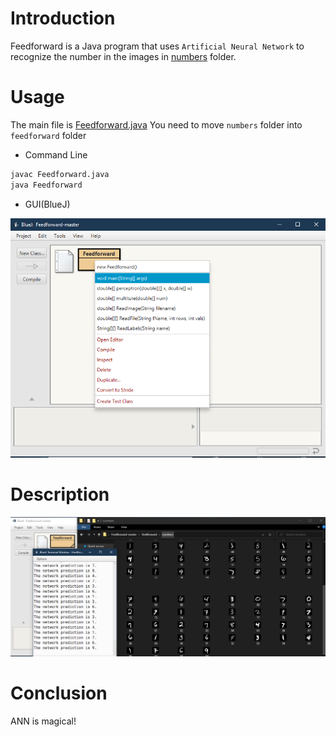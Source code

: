 # Introduction

Feedforward is a Java program that uses ```Artificial Neural Network``` to recognize the number in the images in [numbers](https://github.com/Xiao4Dan/Feedforward/tree/master/numbers) folder.

# Usage

The main file is [Feedforward.java](https://github.com/Xiao4Dan/Feedforward/blob/master/Feedforward.java)
You need to move ```numbers``` folder into ```feedforward``` folder

* Command Line

```bash
javac Feedforward.java
java Feedforward
```

* GUI(BlueJ)

![Compile](https://github.com/Xiao4Dan/Feedforward/blob/master/compile.PNG?raw=true)

# Description

![Screenshot](https://github.com/Xiao4Dan/Feedforward/blob/master/screenshot.PNG?raw=true)

# Conclusion

ANN is magical!
